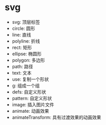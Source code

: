 # svg

- svg: 顶层标签
- circle: 圆形
- line: 直线
- polyline: 折线
- rect: 矩形
- ellipse: 椭圆形
- polygon: 多边形
- path: 路径
- text: 文本
- use: 复制一个形状
- g: 组成一个组
- defs: 自定义形状
- pattern: 自定义形状
- image: 插入图片文件
- animate: 动画效果
- animateTransform: 具有过渡效果的动画效果
